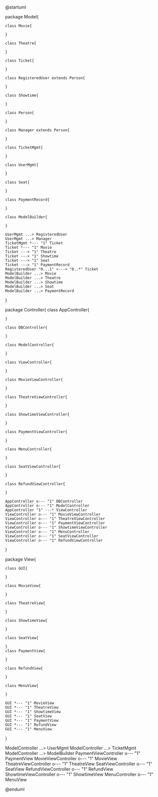 @startuml

package Model{

    class Movie{

    }

    class Theatre{

    }

    class Ticket{

    }

    class RegisteredUser extends Person{

    }

    class Showtime{

    }

    class Person{

    }

    class Manager extends Person{

    }

    class TicketMgmt{

    }

    class UserMgmt{
        
    }

    class Seat{

    }

    class PaymentRecord{

    }

    class ModelBuilder{

    }

    UserMgmt ...> RegisteredUser
    UserMgmt ...> Manager
    TicketMgmt *--- "1" Ticket
    Ticket *--- "1" Movie
    Ticket ---> "1" Theatre
    Ticket ---> "1" Showtime
    Ticket ---> "1" Seat
    Ticket ---> "1" PaymentRecord
    RegisteredUser "0...1" <---> "0..*" Ticket
    ModelBuilder ...> Movie
    ModelBuilder ...> Theatre
    ModelBuilder ...> Showtime
    ModelBuilder ...> Seat
    ModelBuilder ...> PaymentRecord



}

package Controller{
    class AppController{

    }
    
    class DBController{

    }

    class ModelController{

    }
    
    class ViewController{

    }

    class MovieViewController{

    }

    class TheatreViewController{

    }

    class ShowtimeViewController{

    }

    class PaymentViewController{

    }

    class MenuController{

    }

    class SeatViewController{
        
    }

    class RefundViewController{

    }

    AppController o--- "1" DBController
    AppController o--- "1" ModelController
    AppController "1" ---* ViewController
    ViewController o--- "1" MovieViewController
    ViewController o--- "1" TheatreViewController
    ViewController o--- "1" PaymentViewController
    ViewController o--- "1" ShowtimeViewController
    ViewController o--- "1" MenuController
    ViewController o--- "1" SeatViewController
    ViewController o--- "1" RefundViewController
}



package View{

    class GUI{

    }

    class MovieView{

    }

    class TheatreView{

    }
    
    class ShowtimeView{

    }

    class SeatView{

    }
    class PaymentView{

    }
    
    class RefundView{

    }

    class MenuView{

    }

    GUI *--- "1" MovieView
    GUI *--- "1" TheatreView
    GUI *--- "1" ShowtimeView
    GUI *--- "1" SeatView
    GUI *--- "1" PaymentView
    GUI *--- "1" RefundView
    GUI *--- "1" MenuView

}


ModelController ...> UserMgmt
ModelController ...> TicketMgmt
ModelController ...> ModelBuilder
PaymentViewController o--- "1" PaymentView
MovieViewController o--- "1" MovieView
TheatreViewController o--- "1" TheatreView
SeatViewController o--- "1" SeatView
RefundViewController o--- "1" RefundView
ShowtimeViewController o--- "1" ShowtimeView
MenuController o--- "1" MenuView


@enduml
